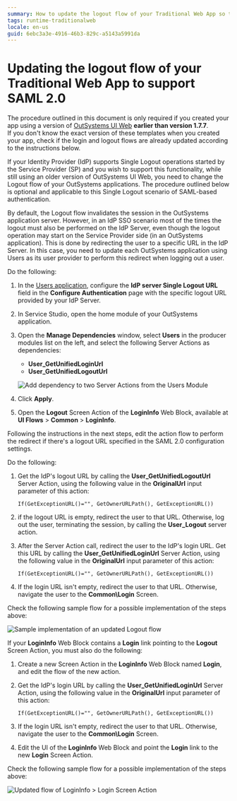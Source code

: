 ```yaml
---
summary: How to update the logout flow of your Traditional Web App so that it supports SAML-based end user authentication methods.
tags: runtime-traditionalweb
locale: en-us
guid: 6ebc3a3e-4916-46b3-829c-a5143a5991da
---
```


# Updating the logout flow of your Traditional Web App to support SAML 2.0

<div class="info" markdown="1">

The procedure outlined in this document is only required if you created your app using a version of [OutSystems UI Web](https://www.outsystems.com/forge/component-overview/4143/outsystems-ui-web) **earlier than version 1.7.7**.  
If you don't know the exact version of these templates when you created your app, check if the login and logout flows are already updated according to the instructions below.

</div>

If your Identity Provider (IdP) supports Single Logout operations started by the Service Provider (SP) and you wish to support this functionality, while still using an older version of OutSystems UI Web, you need to change the Logout flow of your OutSystems applications. The procedure outlined below is optional and applicable to this Single Logout scenario of SAML-based authentication.

By default, the Logout flow invalidates the session in the OutSystems application server. However, in an IdP SSO scenario most of the times the logout must also be performed on the IdP Server, even though the logout operation may start on the Service Provider side (in an OutSystems application). This is done by redirecting the user to a specific URL in the IdP Server. In this case, you need to update each OutSystems application using Users as its user provider to perform this redirect when logging out a user.

Do the following:

1. In the [Users application](https://success.outsystems.com/Documentation/11/Developing_an_Application/Secure_the_Application/End_User_Management/Access_the_Users_application), configure the **IdP server Single Logout URL** field in the **Configure Authentication** page with the specific logout URL provided by your IdP Server.

1. In Service Studio, open the home module of your OutSystems application.

1. Open the **Manage Dependencies** window, select **Users** in the producer modules list on the left, and select the following Server Actions as dependencies:

    * **User\_GetUnifiedLoginUrl**
    * **User\_GetUnifiedLogoutUrl**

    ![Add dependency to two Server Actions from the Users Module](images/saml-reactive-manage-dependencies-ss.png)

1. Click **Apply**.

1. Open the **Logout** Screen Action of the **LoginInfo** Web Block, available at **UI Flows** > **Common** > **LoginInfo**.

Following the instructions in the next steps, edit the action flow to perform the redirect if there's a logout URL specified in the SAML 2.0 configuration settings.

Do the following:

1. Get the IdP's logout URL by calling the **User_GetUnifiedLogoutUrl** Server Action, using the following value in the **OriginalUrl** input parameter of this action:

    `If(GetExceptionURL()="", GetOwnerURLPath(), GetExceptionURL())`

1. if the logout URL is empty, redirect the user to that URL. Otherwise, log out the user, terminating the session, by calling the **User_Logout** server action.

1. After the Server Action call, redirect the user to the IdP's login URL. Get this URL by calling the **User_GetUnifiedLoginUrl** Server Action, using the following value in the **OriginalUrl** input parameter of this action:

    `If(GetExceptionURL()="", GetOwnerURLPath(), GetExceptionURL())`

1. If the login URL isn't empty, redirect the user to that URL. Otherwise, navigate the user to the **Common\Login** Screen.

Check the following sample flow for a possible implementation of the steps above:

![Sample implementation of an updated Logout flow](images/saml-trad-web-logout-flow-details-ss.png)

If your **LoginInfo** Web Block contains a **Login** link pointing to the **Logout** Screen Action, you must also do the following:

1. Create a new Screen Action in the **LoginInfo** Web Block named **Login**, and edit the flow of the new action.

1. Get the IdP's login URL by calling the **User_GetUnifiedLoginUrl** Server Action, using the following value in the **OriginalUrl** input parameter of this action:

    `If(GetExceptionURL()="", GetOwnerURLPath(), GetExceptionURL())`

1. If the login URL isn't empty, redirect the user to that URL. Otherwise, navigate the user to the **Common\Login** Screen.

1. Edit the UI of the **LoginInfo** Web Block and point the **Login** link to the new **Login** Screen Action.

Check the following sample flow for a possible implementation of the steps above:

![Updated flow of LoginInfo > Login Screen Action](images/saml-trad-web-login-flow-details-ss.png)
